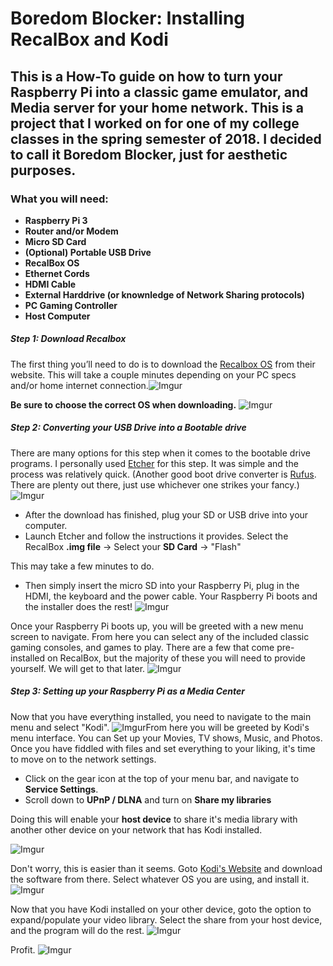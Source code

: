 # **Boredom Blocker**:  Installing RecalBox and Kodi
## This is a **How-To guide** on how to turn your **Raspberry Pi** into a classic game emulator, and Media server for your home network. This is a project that I worked on for one of my college classes in the spring semester of 2018. I decided to call it Boredom Blocker, just for aesthetic purposes. 



### What you will need:

- **Raspberry Pi 3**
- **Router and/or Modem**
- **Micro SD Card**
- **(Optional) Portable USB Drive** 
- **RecalBox OS**
- **Ethernet Cords**
- **HDMI Cable**
- **External Harddrive (or knownledge of Network Sharing protocols)**
- **PC Gaming Controller**
- **Host Computer**



##### **Step 1:** Download Recalbox
The first thing you’ll need to do is to download the [Recalbox OS](https://www.recalbox.com/) from their website. This will take a couple minutes depending on your PC specs and/or home internet connection.![Imgur](https://i.imgur.com/xGfr1R1.png)

**Be sure to choose the correct OS when downloading.** ![Imgur](https://i.imgur.com/X75WdK7.png)

##### **Step 2:** Converting your USB Drive into a Bootable drive

There are many options for this step when it comes to the bootable drive programs. I personally used [Etcher](https://etcher.io/) for this step. It was simple and the process was relatively quick.
(Another good boot drive converter is [Rufus](https://rufus.akeo.ie). There are plenty out there, just use whichever one strikes your fancy.)
![Imgur](https://i.imgur.com/n4DnIk7.png)

 
- After the download has finished, plug your SD or USB drive into your computer.
- Launch Etcher and follow the instructions it provides. Select the RecalBox **.img file** -> Select your **SD Card** -> "Flash"

This may take a few minutes to do.

- Then simply insert the micro SD into your Raspberry Pi, plug in the HDMI, the keyboard and the power cable. Your Raspberry Pi boots and the installer does the rest! ![Imgur](https://i.imgur.com/6DVczTG.jpg)



Once your Raspberry Pi boots up, you will be greeted with a new menu screen to navigate. From here you can select any of the included classic gaming consoles, and games to play. There are a few that come pre-installed on RecalBox, but the majority of these you will need to provide yourself. We will get to that later. ![Imgur](https://i.imgur.com/lELjTwo.jpg)


##### **Step 3:** Setting up your Raspberry Pi as a Media Center
Now that you have everything installed, you need to navigate to the main menu and select "Kodi". ![Imgur](https://i.imgur.com/iCXakkg.png)From here you will be greeted by Kodi's menu interface. You can Set up your Movies, TV shows, Music, and Photos. Once you have fiddled with files and set everything to your liking, it's time to move on to the network settings.  
- Click on the gear icon at the top of your menu bar, and navigate to **Service Settings**.
- Scroll down to **UPnP / DLNA** and turn on **Share my libraries**

Doing this will enable your **host device** to share it's media library with another other device on your network that has Kodi installed.

![Imgur](https://i.imgur.com/DR7x9J0.jpg)


Don't worry, this is easier than it seems. Goto [Kodi's Website](https://kodi.tv/download) and download the software from there. Select whatever OS you are using, and install it. ![Imgur](https://i.imgur.com/KDnaNGV.png)

Now that you have Kodi installed on your other device, goto the option to expand/populate your video library. Select the share from your host device, and the program will do the rest. ![Imgur](https://i.imgur.com/XHoN4ty.jpg)

Profit.
![Imgur](https://i.imgur.com/tb8iD6J.jpg)

